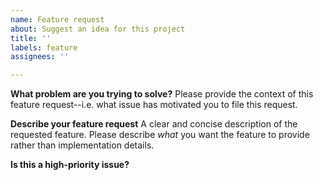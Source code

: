 ```yaml
---
name: Feature request
about: Suggest an idea for this project
title: ''
labels: feature
assignees: ''

---
```


**What problem are you trying to solve?**
Please provide the context of this feature request--i.e. what issue has motivated you to file this request.

**Describe your feature request**
A clear and concise description of the requested feature.  Please describe *what* you want the feature to provide rather than implementation details.

**Is this a high-priority issue?**
